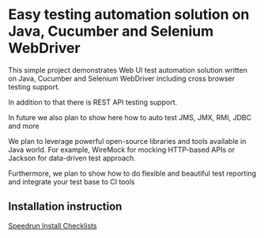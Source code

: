 Easy testing automation solution on Java, Cucumber and Selenium WebDriver 
===========================

This simple project demonstrates Web UI test automation solution written on Java, Cucumber and Selenium WebDriver including cross browser testing support.

In addition to that there is REST API testing support.

In future we also plan to show here how to auto test JMS, JMX, RMI, JDBC and more

We plan to leverage powerful open-source libraries and tools available in Java world. For example, WireMock for mocking HTTP-based APIs or Jackson for data-driven test approach.

Furthermore, we plan to show how to do flexible and beautiful test reporting and integrate your test base to CI tools

## Installation instruction
 [Speedrun Install Checklists](https://github.com/mariaklimenko/jeta/blob/master/jeta-master/speedrun_install_checklist.md)

